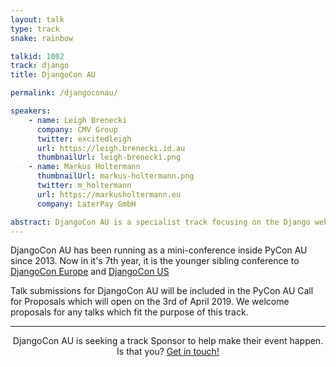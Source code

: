 ```yaml
---
layout: talk
type: track
snake: rainbow

talkid: 1002
track: django
title: DjangoCon AU

permalink: /djangoconau/

speakers: 
    - name: Leigh Brenecki
      company: CMV Group
      twitter: excitedleigh
      url: https://leigh.brenecki.id.au
      thumbnailUrl: leigh-brenecki.png
    - name: Markus Holtermann
      thumbnailUrl: markus-holtermann.png
      twitter: m_holtermann
      url: https://markusholtermann.eu
      company: LaterPay GmbH

abstract: DjangoCon AU is a specialist track focusing on the Django web framework, what you can do with it and how it works.
---
```

<p>
  DjangoCon AU has been running as a mini-conference inside PyCon AU since 2013. Now in it's 7th year, it is the younger sibling conference to <a href="https://2019.djangocon.eu">DjangoCon Europe</a> and <a href="https://2019.djangocon.us/">DjangoCon US</a>
</p>

Talk submissions for DjangoCon AU will be included in the PyCon AU Call for Proposals which will open on the 3rd of April 2019. We welcome proposals for any talks which fit the purpose of this track.

<hr>

<p align="center">DjangoCon AU is seeking a track Sponsor to help make their event happen.<br>Is that you? <a href="/news/call-for-sponsorship/">Get in touch!</a></p>

